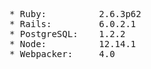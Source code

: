 <pre>
* Ruby:          2.6.3p62
* Rails:         6.0.2.1
* PostgreSQL:    1.2.2
* Node:          12.14.1
* Webpacker:     4.0
</pre>
